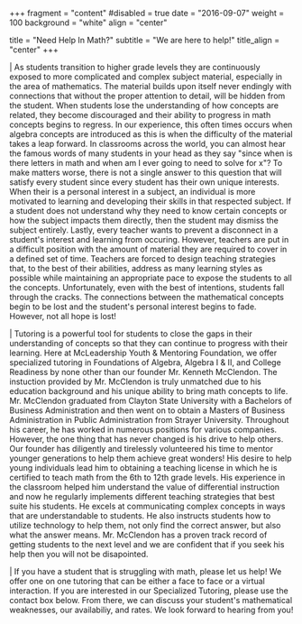 +++
fragment = "content"
#disabled = true
date = "2016-09-07"
weight = 100
background = "white"
align = "center"

title = "Need Help In Math?"
subtitle = "We are here to help!"
title_align = "center"
+++

|    As students transition to higher grade levels they are continuously exposed to more complicated and complex subject material, especially in the area of mathematics. The material builds upon itself never endingly with connections that without the proper attention to detail, will be hidden from the student. When students lose the understanding of how concepts are related, they become discouraged and their ability to progress in math concepts begins to regress. In our experience, this often times occurs when algebra concepts are introduced as this is when the difficulty of the material takes a leap forward. In classrooms across the world, you can almost hear the famous words of many students in your head as they say "since when is there letters in math and when am I ever going to need to solve for x"? To make matters worse, there is not a single answer to this question that will satisfy every student since every student has their own unique interests. When their is a personal interest in a subject, an individual is more motivated to learning and developing their skills in that respected subject. If a student does not understand why they need to know certain concepts or how the subject impacts them directly, then the student may dismiss the subject entirely. Lastly, every teacher wants to prevent a disconnect in a student's interest and learning from occuring. However, teachers are put in a difficult position with the amount of material they are required to cover in a defined set of time. Teachers are forced to design teaching strategies that, to the best of their abilities, address as many learning styles as possible while maintaining an appropriate pace to expose the students to all the concepts. Unfortunately, even with the best of intentions, students fall through the cracks. The connections between the mathematical concepts begin to be lost and the student's personal interest begins to fade. However, not all hope is lost!
  
|    Tutoring is a powerful tool for students to close the gaps in their understanding of concepts so that they can continue to progress with their learning. Here at McLeadership Youth & Mentoring Foundation, we offer specialized tutoring in Foundations of Algebra, Algebra I & II, and College Readiness by none other than our founder Mr. Kenneth McClendon. The instuction provided by Mr. McClendon is truly unmatched due to his education background and his unique ability to bring math concepts to life. Mr. McClendon graduated from Clayton State University with a Bachelors of Business Administration and then went on to obtain a Masters of Business Administration in Public Administration from Strayer University. Throughout his career, he has worked in numerous positions for various companies. However, the one thing that has never changed is his drive to help others. Our founder has diligently and tirelessly volunteered his time to mentor younger generations to help them achieve great wonders! His desire to help young individuals lead him to obtaining a teaching license in which he is certified to teach math from the 6th to 12th grade levels. His experience in the classroom helped him understand the value of differential instruction and now he regularly implements different teaching strategies that best suite his students. He excels at communicating complex concepts in ways that are understandable to students. He also instructs students how to utilize technology to help them, not only find the correct answer, but also what the answer means. Mr. McClendon has a proven track record of getting students to the next level and we are confident that if you seek his help then you will not be disapointed.  
  
|    If you have a student that is struggling with math, please let us help! We offer one on one tutoring that can be either a face to face or a virtual interaction. If you are interested in our Specialized Tutoring, please use the contact box below. From there, we can discuss your student's mathematical weaknesses, our availabiliy, and rates. We look forward to hearing from you!  


